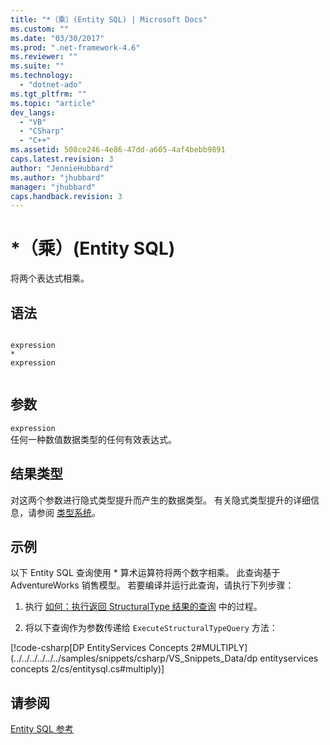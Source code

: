 ```yaml
---
title: "*（乘）(Entity SQL) | Microsoft Docs"
ms.custom: ""
ms.date: "03/30/2017"
ms.prod: ".net-framework-4.6"
ms.reviewer: ""
ms.suite: ""
ms.technology: 
  - "dotnet-ado"
ms.tgt_pltfrm: ""
ms.topic: "article"
dev_langs: 
  - "VB"
  - "CSharp"
  - "C++"
ms.assetid: 508ce246-4e86-47dd-a605-4af4bebb9891
caps.latest.revision: 3
author: "JennieHubbard"
ms.author: "jhubbard"
manager: "jhubbard"
caps.handback.revision: 3
---
```

# *（乘）(Entity SQL)
将两个表达式相乘。  
  
## 语法  
  
```  
  
expression  
*  
expression  
  
```  
  
## 参数  
 `expression`  
 任何一种数值数据类型的任何有效表达式。  
  
## 结果类型  
 对这两个参数进行隐式类型提升而产生的数据类型。 有关隐式类型提升的详细信息，请参阅 [类型系统](../../../../../../docs/framework/data/adonet/ef/language-reference/type-system-entity-sql.md)。  
  
## 示例  
 以下 Entity SQL 查询使用 \* 算术运算符将两个数字相乘。 此查询基于 AdventureWorks 销售模型。 若要编译并运行此查询，请执行下列步骤：  
  
1.  执行 [如何：执行返回 StructuralType 结果的查询](../../../../../../docs/framework/data/adonet/ef/how-to-execute-a-query-that-returns-structuraltype-results.md) 中的过程。  
  
2.  将以下查询作为参数传递给 `ExecuteStructuralTypeQuery` 方法：  
  
 [!code-csharp[DP EntityServices Concepts 2#MULTIPLY](../../../../../../samples/snippets/csharp/VS_Snippets_Data/dp entityservices concepts 2/cs/entitysql.cs#multiply)]  
  
## 请参阅  
 [Entity SQL 参考](../../../../../../docs/framework/data/adonet/ef/language-reference/entity-sql-reference.md)